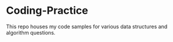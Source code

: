 # Coding-Practice

This repo houses my code samples for various data structures and algorithm questions.